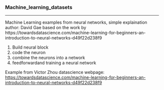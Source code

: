 ### Machine_learning_datasets
<div>
    <div></div>
    <hr class="styled-hr" />
    <div></div>
 </div>
Machine Learning examples from neural networks, simple explaination
author: David Gae based on the work by https://towardsdatascience.com/machine-learning-for-beginners-an-introduction-to-neural-networks-d49f22d238f9

1. Build neural block
2. code the neuron
3. combine the neurons into a network
4. feedforwardand training a neural network 


Example from Victor Zhou datascience webpage: https://towardsdatascience.com/machine-learning-for-beginners-an-introduction-to-neural-networks-d49f22d238f9
